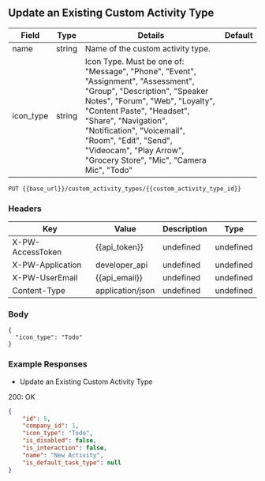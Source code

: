 ## Update an Existing Custom Activity Type

|   Field                     | Type   |  Details  |  Default  |
| --------------------------- | ------ | ---------------------------------------------------------------------------------------------------------------------------------------------- | - |
| name                        | string | Name of the custom activity type.                                                                                                              |   |
| icon_type                   | string | Icon Type. Must be one of: "Message", "Phone", "Event", "Assignment", "Assessment", "Group", "Description", "Speaker Notes", "Forum", "Web", "Loyalty", "Content Paste", "Headset", "Share", "Navigation", "Notification", "Voicemail", "Room", "Edit", "Send", "Videocam", "Play Arrow", "Grocery Store", "Mic", "Camera Mic", "Todo" | |

```PUT {{base_url}}/custom_activity_types/{{custom_activity_type_id}}```

### Headers

Key | Value | Description | Type
--- | --- | --- | ---
X-PW-AccessToken | {{api_token}} | undefined | undefined
X-PW-Application | developer_api | undefined | undefined
X-PW-UserEmail | {{api_email}} | undefined | undefined
Content-Type | application/json | undefined | undefined
### Body

```
{
  "icon_type": "Todo"
}

```
### Example Responses

- Update an Existing Custom Activity Type

200: OK
```json
{
    "id": 5,
    "company_id": 1,
    "icon_type": "Todo",
    "is_disabled": false,
    "is_interaction": false,
    "name": "New Activity",
    "is_default_task_type": null
}
```